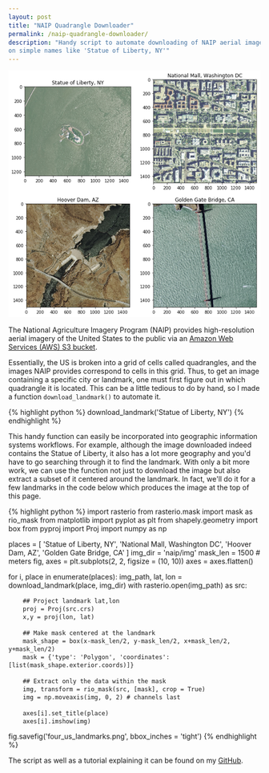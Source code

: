 ```yaml
---
layout: post
title: "NAIP Quadrangle Downloader"
permalink: /naip-quadrangle-downloader/
description: "Handy script to automate downloading of NAIP aerial images from AWS based only
on simple names like 'Statue of Liberty, NY'"
---
```


![Four US Landmarks](/assets/img/naip_downloader/four_us_landmarks.png)

The National Agriculture Imagery Program (NAIP) provides high-resolution aerial imagery of the United States to the public via an [Amazon Web Services (AWS) S3 bucket](https://aws.amazon.com/public-datasets/naip/).

Essentially, the US is broken into a grid of cells called quadrangles,
and the images NAIP provides correspond to cells in this grid. Thus,
to get an image containing a specific city or landmark, one must first
figure out in which quadrangle it is located. This can be a little tedious
to do by hand, so I made a function `download_landmark()` to automate it.

{% highlight python %}
download_landmark('Statue of Liberty, NY')
{% endhighlight %}

This handy function can easily be incorporated into geographic information systems
workflows. For example, although the image downloaded indeed contains the Statue
of Liberty, it also has a lot more geography and you'd have to go searching through it
to find the landmark. With only a bit more work, we can use the function not
just to download the image but also extract a subset of it centered around the
landmark. In fact, we'll do it for a few landmarks in the code below which
produces the image at the top of this page.

{% highlight python %}
import rasterio
from rasterio.mask import mask as rio_mask
from matplotlib import pyplot as plt
from shapely.geometry import box
from pyproj import Proj
import numpy as np

places = [
    'Statue of Liberty, NY',
    'National Mall, Washington DC',
    'Hoover Dam, AZ',
    'Golden Gate Bridge, CA'
]
img_dir = 'naip/img'
mask_len = 1500 # meters
fig, axes = plt.subplots(2, 2, figsize = (10, 10))
axes = axes.flatten()

for i, place in enumerate(places):
    img_path, lat, lon = download_landmark(place, img_dir)
    with rasterio.open(img_path) as src:

        ## Project landmark lat,lon
        proj = Proj(src.crs)
        x,y = proj(lon, lat)

        ## Make mask centered at the landmark
        mask_shape = box(x-mask_len/2, y-mask_len/2, x+mask_len/2, y+mask_len/2)
        mask = {'type': 'Polygon', 'coordinates': [list(mask_shape.exterior.coords)]}

        ## Extract only the data within the mask
        img, transform = rio_mask(src, [mask], crop = True)
        img = np.moveaxis(img, 0, 2) # channels last

        axes[i].set_title(place)
        axes[i].imshow(img)
fig.savefig('four_us_landmarks.png', bbox_inches = 'tight')
{% endhighlight %}

The script as well as a tutorial explaining it can be found on my
[GitHub](https://github.com/carMartinez/naip_quadrangle_downloader).
